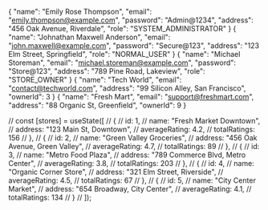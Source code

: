 {
  "name": "Emily Rose Thompson",
  "email": "emily.thompson@example.com",
  "password": "Admin@1234",
  "address": "456 Oak Avenue, Riverdale",
  "role": "SYSTEM_ADMINISTRATOR"
}
{
  "name": "Johnathan Maxwell Anderson",
  "email": "john.maxwell@example.com",
  "password": "Secure@123",
  "address": "123 Elm Street, Springfield",
  "role": "NORMAL_USER"
}
{
  "name": "Michael Storeman",
  "email": "michael.storeman@example.com",
  "password": "Store@123",
  "address": "789 Pine Road, Lakeview",
  "role": "STORE_OWNER"
}
{
  "name": "Tech World",
  "email": "contact@techworld.com",
  "address": "99 Silicon Alley, San Francisco",
  "ownerId": 3
}
{
  "name": "Fresh Mart",
  "email": "support@freshmart.com",
  "address": "88 Organic St, Greenfield",
  "ownerId": 9
}


// const [stores] = useState([
  //   {
  //     id: 1,
  //     name: "Fresh Market Downtown",
  //     address: "123 Main St, Downtown",
  //     averageRating: 4.2,
  //     totalRatings: 156
  //   },
  //   {
  //     id: 2,
  //     name: "Green Valley Groceries",
  //     address: "456 Oak Avenue, Green Valley",
  //     averageRating: 4.7,
  //     totalRatings: 89
  //   },
  //   {
  //     id: 3,
  //     name: "Metro Food Plaza",
  //     address: "789 Commerce Blvd, Metro Center",
  //     averageRating: 3.8,
  //     totalRatings: 203
  //   },
  //   {
  //     id: 4,
  //     name: "Organic Corner Store",
  //     address: "321 Elm Street, Riverside",
  //     averageRating: 4.5,
  //     totalRatings: 67
  //   },
  //   {
  //     id: 5,
  //     name: "City Center Market",
  //     address: "654 Broadway, City Center",
  //     averageRating: 4.1,
  //     totalRatings: 134
  //   }
  // ]);
